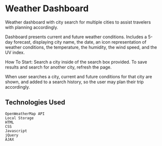 # Weather Dashboard

Weather dashboard with city search for multiple cities to assist travelers with planning accordingly.

Dashboard presents current and future weather conditions. Includes a 5-day forecast, displaying
city name, the date, an icon representation of weather conditions, the temperature, the humidity, the wind speed, and the UV index.

How To Start: Search a city inside of the search box provided. To save results and search for another city, refresh the page.


When user searches a city, current and future conditions for that city are shown, and added to a search history,
so the user may plan their trip accordingly.



## Technologies Used

```
OpenWeatherMap API
Local Storage
HTML
CSS
Javascript
jQuery
AJAX

```
